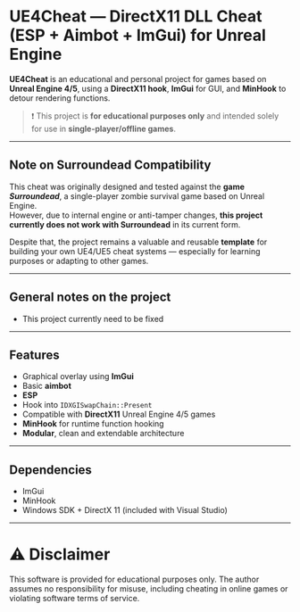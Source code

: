 #  UE4Cheat — DirectX11 DLL Cheat (ESP + Aimbot + ImGui) for Unreal Engine

**UE4Cheat** is an educational and personal project for games based on **Unreal Engine 4/5**, using a **DirectX11 hook**, **ImGui** for GUI, and **MinHook** to detour rendering functions.

> ❗ This project is **for educational purposes only** and intended solely for use in **single-player/offline games**.  

---

##  Note on Surroundead Compatibility

This cheat was originally designed and tested against the **game _Surroundead_**, a single-player zombie survival game based on Unreal Engine.  
However, due to internal engine or anti-tamper changes, **this project currently does not work with Surroundead** in its current form.

Despite that, the project remains a valuable and reusable **template** for building your own UE4/UE5 cheat systems — especially for learning purposes or adapting to other games.

---

## General notes on the project

- This project currently need to be fixed
  
---

##  Features

-  Graphical overlay using **ImGui**
-  Basic **aimbot** 
-  **ESP** 
-  Hook into `IDXGISwapChain::Present`
-  Compatible with **DirectX11** Unreal Engine 4/5 games
-  **MinHook** for runtime function hooking
-  **Modular**, clean and extendable architecture

---

##  Dependencies
- ImGui
- MinHook
- Windows SDK + DirectX 11 (included with Visual Studio)

---
# ⚠️ Disclaimer
This software is provided for educational purposes only.
The author assumes no responsibility for misuse, including cheating in online games or violating software terms of service.

